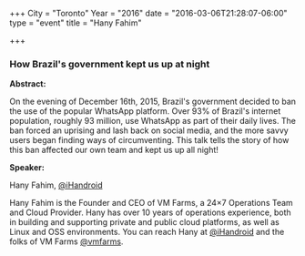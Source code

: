 +++
City = "Toronto"
Year = "2016"
date = "2016-03-06T21:28:07-06:00"
type = "event"
title = "Hany Fahim"

+++

### How Brazil's government kept us up at night

**Abstract:**

On the evening of December 16th, 2015, Brazil's government decided to ban the use of the popular WhatsApp platform. Over 93% of Brazil's internet population, roughly 93 million, use WhatsApp as part of their daily lives. The ban forced an uprising and lash back on social media, and the more savvy users began finding ways of circumventing. This talk tells the story of how this ban affected our own team and kept us up all night!

**Speaker:**

Hany Fahim, <a href="https://twitter.com/iHandroid" target="_blank">@iHandroid</a>

Hany Fahim is the Founder and CEO of VM Farms, a 24×7 Operations Team and Cloud Provider. Hany has over 10 years of operations experience, both in building and supporting private and public cloud platforms, as well as Linux and OSS environments. You can reach Hany at <a href="https://twitter.com/iHandroid" target="_blank">@iHandroid</a> and the folks of VM Farms <a href="https://twitter.com/vmfarms" target="_blank">@vmfarms</a>.